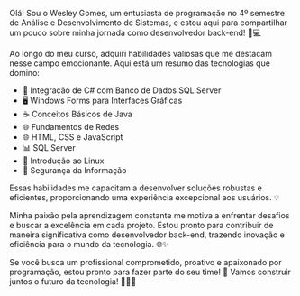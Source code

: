 Olá! Sou o Wesley Gomes, um entusiasta de programação no 4º semestre de Análise e Desenvolvimento de Sistemas, e estou aqui para compartilhar um pouco sobre minha jornada como desenvolvedor back-end! 🚀💻

Ao longo do meu curso, adquiri habilidades valiosas que me destacam nesse campo emocionante. Aqui está um resumo das tecnologias que domino:

- 🔄 Integração de C# com Banco de Dados SQL Server
- 🖥️ Windows Forms para Interfaces Gráficas
- ☕ Conceitos Básicos de Java
- 🌐 Fundamentos de Redes
- 🌐 HTML, CSS e JavaScript  
- 📊 SQL Server 
- 🐧 Introdução ao Linux
- 🔐 Segurança da Informação 

Essas habilidades me capacitam a desenvolver soluções robustas e eficientes, proporcionando uma experiência excepcional aos usuários. 💡

Minha paixão pela aprendizagem constante me motiva a enfrentar desafios e buscar a excelência em cada projeto. Estou pronto para contribuir de maneira significativa como desenvolvedor back-end, trazendo inovação e eficiência para o mundo da tecnologia. 🌐✨

Se você busca um profissional comprometido, proativo e apaixonado por programação, estou pronto para fazer parte do seu time! 🤝 Vamos construir juntos o futuro da tecnologia! 🚀👨‍💻
